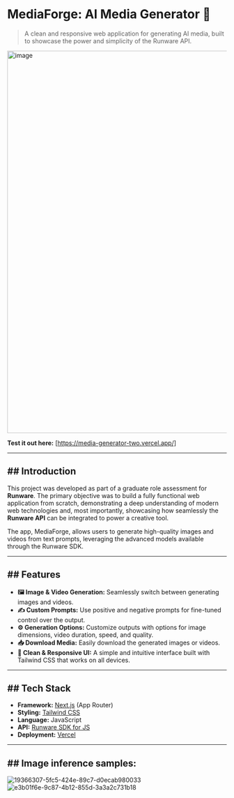 # MediaForge: AI Media Generator 🎨

> A clean and responsive web application for generating AI media, built to showcase the power and simplicity of the Runware API.

<img width="639" height="877" alt="image" src="https://github.com/user-attachments/assets/839c7e9a-ef7c-49ee-afa7-7201d91cb45f" />


**Test it out here:** [https://media-generator-two.vercel.app/]

---

## ## Introduction

This project was developed as part of a graduate role assessment for **Runware**. The primary objective was to build a fully functional web application from scratch, demonstrating a deep understanding of modern web technologies and, most importantly, showcasing how seamlessly the **Runware API** can be integrated to power a creative tool.

The app, MediaForge, allows users to generate high-quality images and videos from text prompts, leveraging the advanced models available through the Runware SDK.

---

## ## Features

- **🖼️ Image & Video Generation:** Seamlessly switch between generating images and videos.
- **✍️ Custom Prompts:** Use positive and negative prompts for fine-tuned control over the output.
- **⚙️ Generation Options:** Customize outputs with options for image dimensions, video duration, speed, and quality.
- **📥 Download Media:** Easily download the generated images or videos.
- **💅 Clean & Responsive UI:** A simple and intuitive interface built with Tailwind CSS that works on all devices.

---

## ## Tech Stack

- **Framework:** [Next.js](https://nextjs.org/) (App Router)
- **Styling:** [Tailwind CSS](https://tailwindcss.com/)
- **Language:** JavaScript
- **API:** [Runware SDK for JS](https://runwayml.com/docs/sdk/)
- **Deployment:** [Vercel](https://vercel.com/)

---

## ## Image inference samples:
![19366307-5fc5-424e-89c7-d0ecab980033](https://github.com/user-attachments/assets/272cfa30-940f-458e-bc4c-a8601685e716)
![e3b01f6e-9c87-4b12-855d-3a3a2c731b18](https://github.com/user-attachments/assets/845e6346-74b5-4840-b31e-e5bfc6c26d62)

